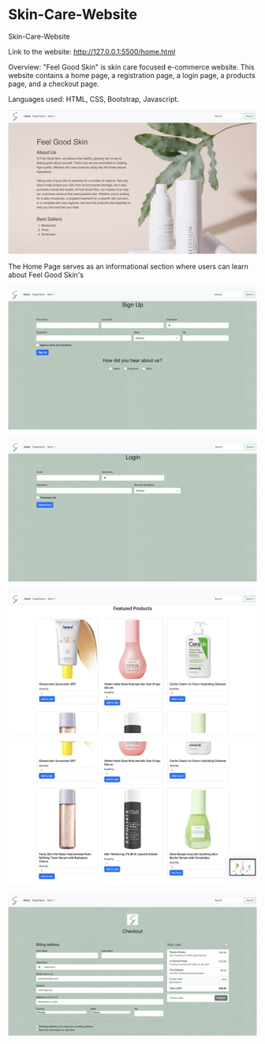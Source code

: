 # Skin-Care-Website
 Skin-Care-Website

 
Link to the website: http://127.0.0.1:5500/home.html 

Overview: "Feel Good Skin" is skin care focused e-commerce website. This website contains a home page, a registration page, a login page, a products page, and a checkout page.

Languages used: HTML, CSS, Bootstrap, Javascript.


![Home Page](https://github.com/FrancesccaRamirez/Skin-Care-Website/raw/main/images/README.images/Homepage-Feel%20Good%20Skin.png)

The Home Page serves as an informational section where users can learn about Feel Good Skin's 

![Registration](https://github.com/FrancesccaRamirez/Skin-Care-Website/raw/main/images/README.images/Registration-Feel%20Good%20Skin.png)


![Login](https://github.com/FrancesccaRamirez/Skin-Care-Website/raw/main/images/README.images/Login-Feel%20Good%20Skin.png)



![Products Page 1](https://github.com/FrancesccaRamirez/Skin-Care-Website/raw/main/images/README.images/Products%20page-Feel%20Good%20Skin.png)

![Products Page 2](https://github.com/FrancesccaRamirez/Skin-Care-Website/raw/main/images/README.images/Products%20(2)-Feel%20Good%20Skin.png)

![Check Out](https://github.com/FrancesccaRamirez/Skin-Care-Website/raw/main/images/README.images/Checkout%20page-%20Feel%20Good%20Skin%20.png)
